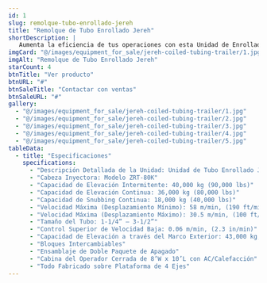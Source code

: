 ```yaml
---
id: 1
slug: remolque-tubo-enrollado-jereh
title: "Remolque de Tubo Enrollado Jereh"
shortDescription: |
   Aumenta la eficiencia de tus operaciones con esta Unidad de Enrollado de Tubería JEREH 2012. Su diseño robusto y versátil, junto con una capacidad de carga excepcional, la convierten en una herramienta indispensable para cualquier proyecto.
imgCard: "@/images/equipment_for_sale/jereh-coiled-tubing-trailer/1.jpg"
imgAlt: "Remolque de Tubo Enrollado Jereh"
starCount: 4
btnTitle: "Ver producto"
btnURL: "#"
btnSaleTitle: "Contactar con ventas"
btnSaleURL: "#"
gallery:
  - "@/images/equipment_for_sale/jereh-coiled-tubing-trailer/1.jpg"
  - "@/images/equipment_for_sale/jereh-coiled-tubing-trailer/2.jpg"
  - "@/images/equipment_for_sale/jereh-coiled-tubing-trailer/3.jpg"
  - "@/images/equipment_for_sale/jereh-coiled-tubing-trailer/4.jpg"
  - "@/images/equipment_for_sale/jereh-coiled-tubing-trailer/5.jpg"
tableData:
  - title: "Especificaciones"
    specifications:
      - "Descripción Detallada de la Unidad: Unidad de Tubo Enrollado JEREH 2012 Fabricada, 15,000’ Tubo Enrollado de 2”, Medidor de Hub – 829.8"
      - "Cabeza Inyectora: Modelo ZRT-80K"
      - "Capacidad de Elevación Intermitente: 40,000 kg (90,000 lbs)"
      - "Capacidad de Elevación Continua: 36,000 kg (80,000 lbs)"
      - "Capacidad de Snubbing Continua: 18,000 kg (40,000 lbs)"
      - "Velocidad Máxima (Desplazamiento Mínimo): 58 m/min, (190 ft/min)"
      - "Velocidad Máxima (Desplazamiento Máximo): 30.5 m/min, (100 ft/min)"
      - "Tamaño del Tubo: 1-1/4” – 3-1/2”"
      - "Control Superior de Velocidad Baja: 0.06 m/min, (2.3 in/min)"
      - "Capacidad de Elevación a través del Marco Exterior: 43,000 kg, (95,000 lbs)"
      - "Bloques Intercambiables"
      - "Ensamblaje de Doble Paquete de Apagado"
      - "Cabina del Operador Cerrada de 8’W x 10’L con AC/Calefacción"
      - "Todo Fabricado sobre Plataforma de 4 Ejes"
---
```

